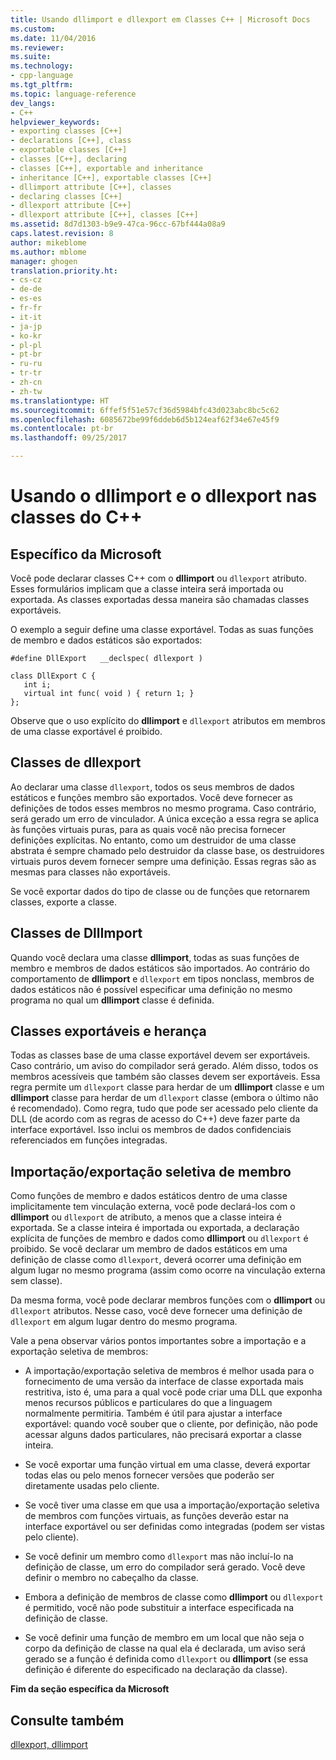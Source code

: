 ```yaml
---
title: Usando dllimport e dllexport em Classes C++ | Microsoft Docs
ms.custom: 
ms.date: 11/04/2016
ms.reviewer: 
ms.suite: 
ms.technology:
- cpp-language
ms.tgt_pltfrm: 
ms.topic: language-reference
dev_langs:
- C++
helpviewer_keywords:
- exporting classes [C++]
- declarations [C++], class
- exportable classes [C++]
- classes [C++], declaring
- classes [C++], exportable and inheritance
- inheritance [C++], exportable classes [C++]
- dllimport attribute [C++], classes
- declaring classes [C++]
- dllexport attribute [C++]
- dllexport attribute [C++], classes [C++]
ms.assetid: 8d7d1303-b9e9-47ca-96cc-67bf444a08a9
caps.latest.revision: 8
author: mikeblome
ms.author: mblome
manager: ghogen
translation.priority.ht:
- cs-cz
- de-de
- es-es
- fr-fr
- it-it
- ja-jp
- ko-kr
- pl-pl
- pt-br
- ru-ru
- tr-tr
- zh-cn
- zh-tw
ms.translationtype: HT
ms.sourcegitcommit: 6ffef5f51e57cf36d5984bfc43d023abc8bc5c62
ms.openlocfilehash: 6085672be99f6ddeb6d5b124eaf62f34e67e45f9
ms.contentlocale: pt-br
ms.lasthandoff: 09/25/2017

---
```

# <a name="using-dllimport-and-dllexport-in-c-classes"></a>Usando o dllimport e o dllexport nas classes do C++
## <a name="microsoft-specific"></a>Específico da Microsoft  
 Você pode declarar classes C++ com o **dllimport** ou `dllexport` atributo. Esses formulários implicam que a classe inteira será importada ou exportada. As classes exportadas dessa maneira são chamadas classes exportáveis.  
  
 O exemplo a seguir define uma classe exportável. Todas as suas funções de membro e dados estáticos são exportados:  
  
```  
#define DllExport   __declspec( dllexport )  
  
class DllExport C {  
   int i;  
   virtual int func( void ) { return 1; }  
};  
```  
  
 Observe que o uso explícito do **dllimport** e `dllexport` atributos em membros de uma classe exportável é proibido.  
  
##  <a name="_pluslang_using_dllimport_and_dllexport_in_c2b2bdllexportclasses"></a>Classes de dllexport  
 Ao declarar uma classe `dllexport`, todos os seus membros de dados estáticos e funções membro são exportados. Você deve fornecer as definições de todos esses membros no mesmo programa. Caso contrário, será gerado um erro de vinculador. A única exceção a essa regra se aplica às funções virtuais puras, para as quais você não precisa fornecer definições explícitas. No entanto, como um destruidor de uma classe abstrata é sempre chamado pelo destruidor da classe base, os destruidores virtuais puros devem fornecer sempre uma definição. Essas regras são as mesmas para classes não exportáveis.  
  
 Se você exportar dados do tipo de classe ou de funções que retornarem classes, exporte a classe.  
  
##  <a name="_pluslang_dllexport_classesdllexportclasses"></a>Classes de DllImport  
 Quando você declara uma classe **dllimport**, todas as suas funções de membro e membros de dados estáticos são importados. Ao contrário do comportamento de **dllimport** e `dllexport` em tipos nonclass, membros de dados estáticos não é possível especificar uma definição no mesmo programa no qual um **dllimport** classe é definida.  
  
##  <a name="_pluslang_using_dllimport_and_dllexport_in_c2b2binheritanceandexportableclasses"></a>Classes exportáveis e herança  
 Todas as classes base de uma classe exportável devem ser exportáveis. Caso contrário, um aviso do compilador será gerado. Além disso, todos os membros acessíveis que também são classes devem ser exportáveis. Essa regra permite um `dllexport` classe para herdar de um **dllimport** classe e um **dllimport** classe para herdar de um `dllexport` classe (embora o último não é recomendado). Como regra, tudo que pode ser acessado pelo cliente da DLL (de acordo com as regras de acesso do C++) deve fazer parte da interface exportável. Isso inclui os membros de dados confidenciais referenciados em funções integradas.  
  
##  <a name="_pluslang_using_dllimport_and_dllexport_in_c2b2bselectivememberimportexport"></a>Importação/exportação seletiva de membro  
 Como funções de membro e dados estáticos dentro de uma classe implicitamente tem vinculação externa, você pode declará-los com o **dllimport** ou `dllexport` de atributo, a menos que a classe inteira é exportada. Se a classe inteira é importada ou exportada, a declaração explícita de funções de membro e dados como **dllimport** ou `dllexport` é proibido. Se você declarar um membro de dados estáticos em uma definição de classe como `dllexport`, deverá ocorrer uma definição em algum lugar no mesmo programa (assim como ocorre na vinculação externa sem classe).  
  
 Da mesma forma, você pode declarar membros funções com o **dllimport** ou `dllexport` atributos. Nesse caso, você deve fornecer uma definição de `dllexport` em algum lugar dentro do mesmo programa.  
  
 Vale a pena observar vários pontos importantes sobre a importação e a exportação seletiva de membros:  
  
-   A importação/exportação seletiva de membros é melhor usada para o fornecimento de uma versão da interface de classe exportada mais restritiva, isto é, uma para a qual você pode criar uma DLL que exponha menos recursos públicos e particulares do que a linguagem normalmente permitiria. Também é útil para ajustar a interface exportável: quando você souber que o cliente, por definição, não pode acessar alguns dados particulares, não precisará exportar a classe inteira.  
  
-   Se você exportar uma função virtual em uma classe, deverá exportar todas elas ou pelo menos fornecer versões que poderão ser diretamente usadas pelo cliente.  
  
-   Se você tiver uma classe em que usa a importação/exportação seletiva de membros com funções virtuais, as funções deverão estar na interface exportável ou ser definidas como integradas (podem ser vistas pelo cliente).  
  
-   Se você definir um membro como `dllexport` mas não incluí-lo na definição de classe, um erro do compilador será gerado. Você deve definir o membro no cabeçalho da classe.  
  
-   Embora a definição de membros de classe como **dllimport** ou `dllexport` é permitido, você não pode substituir a interface especificada na definição de classe.  
  
-   Se você definir uma função de membro em um local que não seja o corpo da definição de classe na qual ela é declarada, um aviso será gerado se a função é definida como `dllexport` ou **dllimport** (se essa definição é diferente do especificado na declaração da classe).  
  
**Fim da seção específica da Microsoft**  
  
## <a name="see-also"></a>Consulte também  
 [dllexport, dllimport](../cpp/dllexport-dllimport.md)
